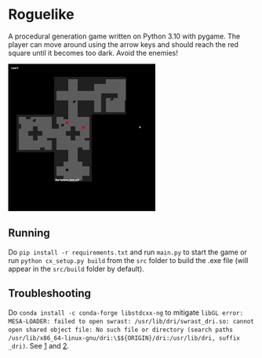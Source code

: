 # Roguelike

A procedural generation game written on Python 3.10 with pygame. The player can move around using the arrow keys and should reach the red square until it becomes too dark. Avoid the enemies!

![Gameplay Demo](gameplay.gif)

## Running

Do `pip install -r requirements.txt` and run `main.py` to start the game or run `python cx_setup.py build` from the `src` folder to build the .exe file (will appear in the `src/build` folder by default).

## Troubleshooting

Do `conda install -c conda-forge libstdcxx-ng` to mitigate `libGL error: MESA-LOADER: failed to open swrast: /usr/lib/dri/swrast_dri.so: cannot open shared object file: No such file or directory (search paths /usr/lib/x86_64-linux-gnu/dri:\$${ORIGIN}/dri:/usr/lib/dri, suffix _dri)`. See [1](https://stackoverflow.com/questions/54063285/numpy-is-already-installed-with-anaconda-but-i-get-an-importerror-dll-load-fail) and [2](https://stackoverflow.com/questions/57567892/intel-mkl-fatal-error-cannot-load-mkl-intel-thread-dll).